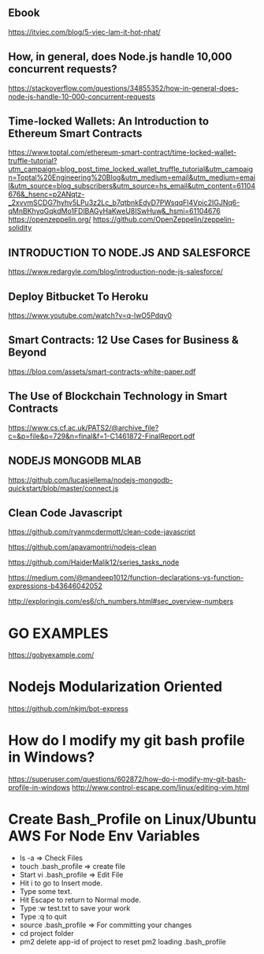 ## Ebook
https://itviec.com/blog/5-viec-lam-it-hot-nhat/

## How, in general, does Node.js handle 10,000 concurrent requests?
https://stackoverflow.com/questions/34855352/how-in-general-does-node-js-handle-10-000-concurrent-requests

## Time-locked Wallets: An Introduction to Ethereum Smart Contracts
https://www.toptal.com/ethereum-smart-contract/time-locked-wallet-truffle-tutorial?utm_campaign=blog_post_time_locked_wallet_truffle_tutorial&utm_campaign=Toptal%20Engineering%20Blog&utm_medium=email&utm_medium=email&utm_source=blog_subscribers&utm_source=hs_email&utm_content=61104676&_hsenc=p2ANqtz-_2xvvmSCDG7hyhv5LPu3z2Lc_b7qtbnkEdyD7PWsqqFl4Vpic2IGJNq6-qMnBKhyqGqkdMo1FDlBAGyHaKweU8ISwHuw&_hsmi=61104676
https://openzeppelin.org/
https://github.com/OpenZeppelin/zeppelin-solidity

## INTRODUCTION TO NODE.JS AND SALESFORCE
https://www.redargyle.com/blog/introduction-node-js-salesforce/

## Deploy Bitbucket To Heroku
https://www.youtube.com/watch?v=q-lwO5Pdqv0

## Smart Contracts: 12 Use Cases for Business & Beyond
https://bloq.com/assets/smart-contracts-white-paper.pdf

## The Use of Blockchain Technology in Smart Contracts
https://www.cs.cf.ac.uk/PATS2/@archive_file?c=&p=file&p=729&n=final&f=1-C1461872-FinalReport.pdf

## NODEJS MONGODB MLAB
https://github.com/lucasjellema/nodejs-mongodb-quickstart/blob/master/connect.js

## Clean Code Javascript
https://github.com/ryanmcdermott/clean-code-javascript

https://github.com/apavamontri/nodejs-clean

https://github.com/HaiderMalik12/series_tasks_node

https://medium.com/@mandeep1012/function-declarations-vs-function-expressions-b43646042052

http://exploringjs.com/es6/ch_numbers.html#sec_overview-numbers

# GO EXAMPLES
https://gobyexample.com/

# Nodejs Modularization Oriented
https://github.com/nkjm/bot-express

# How do I modify my git bash profile in Windows?
https://superuser.com/questions/602872/how-do-i-modify-my-git-bash-profile-in-windows
http://www.control-escape.com/linux/editing-vim.html

# Create Bash_Profile on Linux/Ubuntu AWS For Node Env Variables
- ls -a => Check Files
- touch .bash_profile => create file
- Start vi .bash_profile => Edit File
- Hit i to go to Insert mode.
- Type some text.
- Hit Escape to return to Normal mode.
- Type :w test.txt to save your work
- Type :q to quit
- source .bash_profile => For committing your changes
- cd project folder 
- pm2 delete app-id of project to reset pm2 loading .bash_profile
